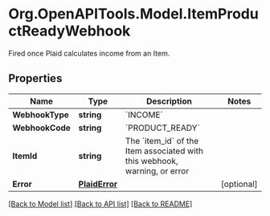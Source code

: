 # Org.OpenAPITools.Model.ItemProductReadyWebhook
Fired once Plaid calculates income from an Item.

## Properties

Name | Type | Description | Notes
------------ | ------------- | ------------- | -------------
**WebhookType** | **string** | &#x60;INCOME&#x60; | 
**WebhookCode** | **string** | &#x60;PRODUCT_READY&#x60; | 
**ItemId** | **string** | The &#x60;item_id&#x60; of the Item associated with this webhook, warning, or error | 
**Error** | [**PlaidError**](PlaidError.md) |  | [optional] 

[[Back to Model list]](../README.md#documentation-for-models) [[Back to API list]](../README.md#documentation-for-api-endpoints) [[Back to README]](../README.md)

